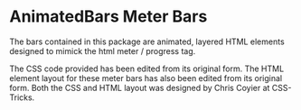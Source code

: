 # AnimatedBars Meter Bars

The bars contained in this package are animated, layered HTML elements designed to mimick the html meter / progress tag.

The CSS code provided has been edited from its original form. The HTML element layout for these meter bars has also been edited from its original form. Both the CSS and HTML layout was designed by Chris Coyier at CSS-Tricks.
